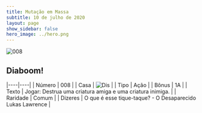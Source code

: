 ```yaml
---
title: Mutação em Massa
subtitle: 10 de julho de 2020
layout: page
show_sidebar: false
hero_image: ../hero.png
---
```


![008](https://cdn.keyforgegame.com/media/card_front/pt/479_008_GG4JC4J3PQ59_pt.png)

## Diaboom!

|----|----|
| Número | 008 |
| Casa | ![Dis](https://archonarcana.com/images/thumb/e/e8/Dis.png/22px-Dis.png "Dis") |
| Tipo | Ação |
| Bônus | 1A |
| Texto | Jogar: Destrua uma criatura amiga e uma criatura inimiga. |
| Raridade | Comum |
| Dizeres | O que é esse tique-taque?   - O Desaparecido Lukas Lawrence |
